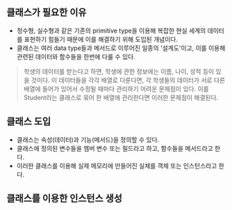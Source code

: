 ## 클래스가 필요한 이유

* 정수형, 실수형과 같은 기존의 primitive type을 이용해 복잡한 현실 세계의 데이터를 표현하기 힘들기 때문에 이를 해결하기 위해 도입된 개념이다.
* 클래스는 여러 data type들과 메서드로 이루어진 일종의 '설계도'이고, 이를 이용해 관련된 데이터와 함수들을 한번에 다룰 수 있다.
> 학생의 데이터를 받는다고 하면, 학생에 관한 정보에는 이름, 나이, 성적 등이 있을 것이다.
> 이 데이터들을 각각 배열로 다룬다면, 각 학생들의 데이터가 서로 다른 배열에 들어가 있어서 수정될 때마다 관리하기 어려운 문제점이 있다.
> 이를 Student라는 클래스로 묶어 한 배열에 관리한다면 이러한 문제점이 해결된다.

## 클래스 도입

* 클래스는 속성(데이터)과 기능(메서드)을 정의할 수 있다.
* 클래스에 정의된 변수들을 멤버 변수 또는 필드라고 하고, 함수들을 메서드라고 한다.
* 이러한 클래스를 이용해 실제 메모리에 만들어진 실체를 객체 또는 인스턴스라고 한다.

## 클래스를 이용한 인스턴스 생성

